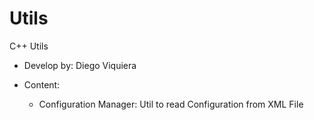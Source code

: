# Utils
C++ Utils

- Develop by:  Diego Viquiera

- Content:
  - Configuration Manager: Util to read Configuration from XML File
